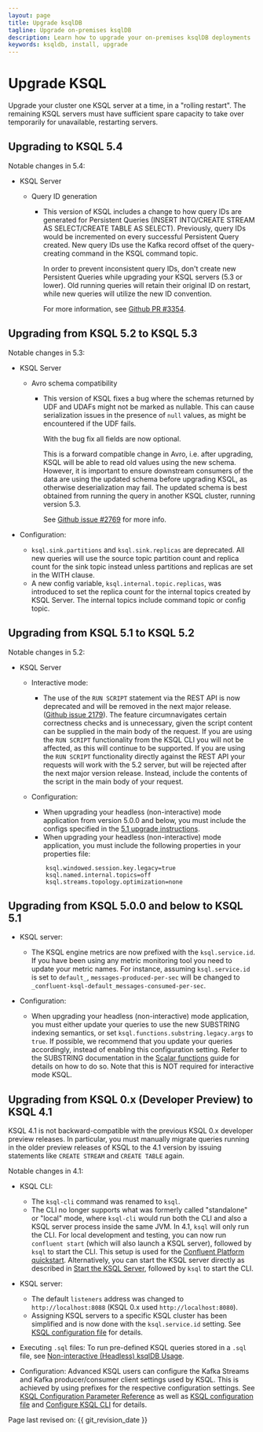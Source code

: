 ```yaml
---
layout: page
title: Upgrade ksqlDB
tagline: Upgrade on-premises ksqlDB 
description: Learn how to upgrade your on-premises ksqlDB deployments
keywords: ksqldb, install, upgrade
---
```


Upgrade KSQL
============

Upgrade your cluster one KSQL server at a time, in a "rolling restart".
The remaining KSQL servers must have sufficient spare capacity to take over
temporarily for unavailable, restarting servers.

Upgrading to KSQL 5.4
---------------------

Notable changes in 5.4:

- KSQL Server

    - Query ID generation

        - This version of KSQL includes a change to how query IDs are generated
          for Persistent Queries (INSERT INTO/CREATE STREAM AS SELECT/CREATE
          TABLE AS SELECT). Previously, query IDs would be incremented on every
          successful Persistent Query created. New query IDs use the Kafka
          record offset of the query-creating command in the KSQL command topic.

          In order to prevent inconsistent query IDs, don't create new
          Persistent Queries while upgrading your KSQL servers (5.3 or lower).
          Old running queries will retain their original ID on restart, while
          new queries will utilize the new ID convention.

          For more information, see
          [Github PR #3354](https://github.com/confluentinc/ksql/pull/3354).

Upgrading from KSQL 5.2 to KSQL 5.3
-----------------------------------

Notable changes in 5.3:

-   KSQL Server
  
    -   Avro schema compatibility

           -   This version of KSQL fixes a bug where the schemas
               returned by UDF and UDAFs might not be marked as
               nullable. This can cause serialization issues in the
               presence of `null` values, as might be encountered if
               the UDF fails.
           
               With the bug fix all fields are now optional.
           
               This is a forward compatible change in Avro, i.e. after
               upgrading, KSQL will be able to read old values using
               the new schema. However, it is important to ensure
               downstream consumers of the data are using the updated
               schema before upgrading KSQL, as otherwise
               deserialization may fail. The updated schema is best
               obtained from running the query in another KSQL cluster,
               running version 5.3.
           
               See [Github issue
               #2769](https://github.com/confluentinc/ksql/pull/2769)
               for more info.
       
-   Configuration:

    -   `ksql.sink.partitions` and `ksql.sink.replicas` are
        deprecated. All new queries will use the source topic
        partition count and replica count for the sink topic instead
        unless partitions and replicas are set in the WITH clause.
    -   A new config variable, `ksql.internal.topic.replicas`, was
        introduced to set the replica count for the internal topics
        created by KSQL Server. The internal topics include command
        topic or config topic.

Upgrading from KSQL 5.1 to KSQL 5.2
-----------------------------------

Notable changes in 5.2:

-   KSQL Server
    -   Interactive mode:

         -   The use of the `RUN SCRIPT` statement via the REST API
             is now deprecated and will be removed in the next major
             release. ([Github issue
             2179](https://github.com/confluentinc/ksql/issues/2179)).
             The feature circumnavigates certain correctness checks
             and is unnecessary, given the script content can be
             supplied in the main body of the request. If you are
             using the `RUN SCRIPT` functionality from the KSQL CLI
             you will not be affected, as this will continue to be
             supported. If you are using the `RUN SCRIPT`
             functionality directly against the REST API your
             requests will work with the 5.2 server, but will be
             rejected after the next major version release. Instead,
             include the contents of the script in the main body of
             your request.
    
    -   Configuration:

         -   When upgrading your headless (non-interactive) mode
             application from version 5.0.0 and below, you must include the
             configs specified in the
             [5.1 upgrade instructions](#upgrading-from-ksql-5-0-0-and-below-to-ksql-5-1).
         -   When upgrading your headless (non-interactive) mode
             application, you must include the following properties in your
             properties file:

        ```
            ksql.windowed.session.key.legacy=true
            ksql.named.internal.topics=off
            ksql.streams.topology.optimization=none
        ```

Upgrading from KSQL 5.0.0 and below to KSQL 5.1
-----------------------------------------------

-   KSQL server:
  
    -   The KSQL engine metrics are now prefixed with the
        `ksql.service.id`. If you have been using any metric
        monitoring tool you need to update your metric names. For
        instance, assuming `ksql.service.id` is set to `default_`,
        `messages-produced-per-sec` will be changed to
        `_confluent-ksql-default_messages-consumed-per-sec`.

-   Configuration:
  
     -   When upgrading your headless (non-interactive) mode
         application, you must either update your queries to use the
         new SUBSTRING indexing semantics, or set
         `ksql.functions.substring.legacy.args` to `true`. If possible,
         we recommend that you update your queries accordingly, instead
         of enabling this configuration setting. Refer to the SUBSTRING
         documentation in the [Scalar functions](../developer-guide/ksqldb-reference/scalar-functions.md)
         guide for details on how to do so. Note that this is NOT
         required for interactive mode KSQL.

Upgrading from KSQL 0.x (Developer Preview) to KSQL 4.1
-------------------------------------------------------

KSQL 4.1 is not backward-compatible with the previous KSQL 0.x developer
preview releases. In particular, you must manually migrate queries
running in the older preview releases of KSQL to the 4.1 version by
issuing statements like `CREATE STREAM` and `CREATE TABLE` again.

Notable changes in 4.1:

-   KSQL CLI:

     -   The `ksql-cli` command was renamed to `ksql`.
     -   The CLI no longer supports what was formerly called
         \"standalone\" or \"local\" mode, where `ksql-cli` would run
         both the CLI and also a KSQL server process inside the same
         JVM. In 4.1, `ksql` will only run the CLI. For local
         development and testing, you can now run `confluent start`
         (which will also launch a KSQL server), followed by `ksql` to
         start the CLI. This setup is used for the [Confluent Platform
         quickstart](https://docs.confluent.io/current/quickstart/index.html).
         Alternatively, you can start the KSQL server directly as
         described in [Start the KSQL Server](installing.md#start-the-ksql-server),
         followed by `ksql` to start the CLI.

-   KSQL server:

    -   The default `listeners` address was changed to
        `http://localhost:8088` (KSQL 0.x used
        `http://localhost:8080`).
    -   Assigning KSQL servers to a specific KSQL cluster has been
        simplified and is now done with the `ksql.service.id` setting.
        See [KSQL configuration file](server-config/config-reference.md) for details.

-   Executing `.sql` files: To run pre-defined KSQL queries stored in a
    `.sql` file, see [Non-interactive (Headless) ksqlDB Usage](server-config/index.md#non-interactive-headless-ksqldb-usage).
-   Configuration: Advanced KSQL users can configure the Kafka Streams
    and Kafka producer/consumer client settings used by KSQL. This is
    achieved by using prefixes for the respective configuration
    settings. See [KSQL Configuration Parameter Reference](server-config/config-reference.md) as well as
    [KSQL configuration file](server-config/config-reference.md) and
    [Configure KSQL CLI](cli-config.md#configure-ksql-cli) for details.

Page last revised on: {{ git_revision_date }}
